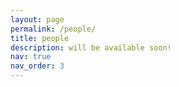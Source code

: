 ```yaml
---
layout: page
permalink: /people/
title: people
description: will be available soon!
nav: true
nav_order: 3
---
```


